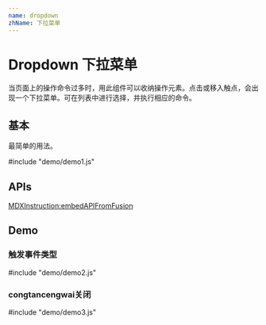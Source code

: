 ```yaml
---
name: dropdown
zhName: 下拉菜单
---
```


# Dropdown 下拉菜单


当页面上的操作命令过多时，用此组件可以收纳操作元素。点击或移入触点，会出现一个下拉菜单。可在列表中进行选择，并执行相应的命令。

## 基本

最简单的用法。

#include "demo/demo1.js"

## APIs

[MDXInstruction:embedAPIFromFusion](https://github.com/alibaba-fusion/next/blob/master/docs/dropdown/index.md)

## Demo

### 触发事件类型

#include "demo/demo2.js"

### congtancengwai关闭

#include "demo/demo3.js"

